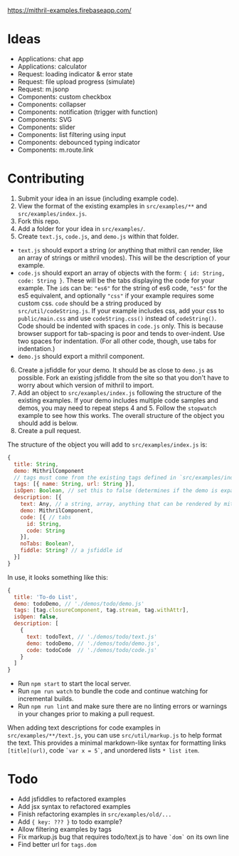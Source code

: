 https://mithril-examples.firebaseapp.com/

# Ideas

- Applications: chat app
- Applications: calculator
- Request: loading indicator & error state
- Request: file upload progress (simulate)
- Request: m.jsonp
- Components: custom checkbox
- Components: collapser
- Components: notification (trigger with function)
- Components: SVG
- Components: slider
- Components: list filtering using input
- Components: debounced typing indicator
- Components: m.route.link

# Contributing

1. Submit your idea in an issue (including example code).
2. View the format of the existing examples in `src/examples/**` and `src/examples/index.js`.
3. Fork this repo.
4. Add a folder for your idea in `src/examples/`.
5. Create `text.js`, `code.js`, and `demo.js` within that folder.
  - `text.js` should export a string (or anything that mithril can render, like an array of strings or mithril vnodes). This will be the description of your example.
  - `code.js` should export an array of objects with the form: `{ id: String, code: String }`. These will be the tabs displaying the code for your example. The `id`s can be: `"es6"` for the string of es6 code, `"es5"` for the es5 equivalent, and optionally `"css"` if your example requires some custom css. `code` should be a string produced by `src/util/codeString.js`. If your example includes css, add your css to `public/main.css` and use `codeString.css()` instead of `codeString()`. Code should be indented with spaces in `code.js` only. This is because browser support for tab-spacing is poor and tends to over-indent. Use two spaces for indentation. (For all other code, though, use tabs for indentation.)
  - `demo.js` should export a mithril component.
6. Create a jsfiddle for your demo. It should be as close to `demo.js` as possible. Fork an existing jsfiddle from the site so that you don't have to worry about which version of mithril to import.
7. Add an object to `src/examples/index.js` following the structure of the existing examples. If your demo includes multiple code samples and demos, you may need to repeat steps 4 and 5. Follow the `stopwatch` example to see how this works. The overall structure of the object you should add is below.
8. Create a pull request.

The structure of the object you will add to `src/examples/index.js` is:

```js
{
  title: String,
  demo: MithrilComponent
  // tags must come from the existing tags defined in `src/examples/index.js`
  tags: [{ name: String, url: String }],
  isOpen: Boolean, // set this to false (determines if the demo is expanded/collapsed)
  description: [{
    text: Any, // a string, array, anything that can be rendered by mithril
    demo: MithrilComponent,
    code: [{ // tabs
      id: String,
      code: String
    }],
    noTabs: Boolean?,
    fiddle: String? // a jsfiddle id
  }]
}
```

In use, it looks something like this:

```js
{
  title: 'To-do List',
  demo: todoDemo, // './demos/todo/demo.js'
  tags: [tag.closureComponent, tag.stream, tag.withAttr],
  isOpen: false,
  description: [
    {
      text: todoText, // './demos/todo/text.js'
      demo: todoDemo, // './demos/todo/demo.js',
      code: todoCode  // './demos/todo/code.js'
    }
  ]
}
```

- Run `npm start` to start the local server.
- Run `npm run watch` to bundle the code and continue watching for incremental builds.
- Run `npm run lint` and make sure there are no linting errors or warnings in your changes prior to making a pull request.

When adding text descriptions for code examples in `src/examples/**/text.js`, you can use `src/util/markup.js` to help format the text. This provides a minimal markdown-like syntax for formatting links `[title](url)`, code `` `var x = 5` ``, and unordered lists `* list item`.



# Todo

- Add jsfiddles to refactored examples
- Add jsx syntax to refactored examples
- Finish refactoring examples in `src/examples/old/...`
- Add `{ key: ??? }` to todo example?
- Allow filtering examples by tags
- Fix markup.js bug that requires todo/text.js to have `` `dom` `` on its own line
- Find better url for `tags.dom`
